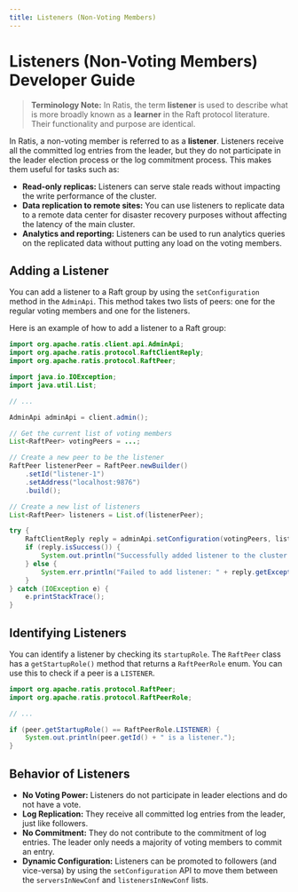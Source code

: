 ```yaml
---
title: Listeners (Non-Voting Members)
---
```


# Listeners (Non-Voting Members) Developer Guide

> **Terminology Note:** In Ratis, the term **listener** is used to describe what is more broadly known as a **learner** in the Raft protocol literature. Their functionality and purpose are identical.

In Ratis, a non-voting member is referred to as a **listener**. Listeners receive all the committed log entries from the leader, but they do not participate in the leader election process or the log commitment process. This makes them useful for tasks such as:

*   **Read-only replicas:** Listeners can serve stale reads without impacting the write performance of the cluster.
*   **Data replication to remote sites:** You can use listeners to replicate data to a remote data center for disaster recovery purposes without affecting the latency of the main cluster.
*   **Analytics and reporting:** Listeners can be used to run analytics queries on the replicated data without putting any load on the voting members.

## Adding a Listener

You can add a listener to a Raft group by using the `setConfiguration` method in the `AdminApi`. This method takes two lists of peers: one for the regular voting members and one for the listeners.

Here is an example of how to add a listener to a Raft group:

```java
import org.apache.ratis.client.api.AdminApi;
import org.apache.ratis.protocol.RaftClientReply;
import org.apache.ratis.protocol.RaftPeer;

import java.io.IOException;
import java.util.List;

// ...

AdminApi adminApi = client.admin();

// Get the current list of voting members
List<RaftPeer> votingPeers = ...;

// Create a new peer to be the listener
RaftPeer listenerPeer = RaftPeer.newBuilder()
    .setId("listener-1")
    .setAddress("localhost:9876")
    .build();

// Create a new list of listeners
List<RaftPeer> listeners = List.of(listenerPeer);

try {
    RaftClientReply reply = adminApi.setConfiguration(votingPeers, listeners);
    if (reply.isSuccess()) {
        System.out.println("Successfully added listener to the cluster.");
    } else {
        System.err.println("Failed to add listener: " + reply.getException());
    }
} catch (IOException e) {
    e.printStackTrace();
}
```

## Identifying Listeners

You can identify a listener by checking its `startupRole`. The `RaftPeer` class has a `getStartupRole()` method that returns a `RaftPeerRole` enum. You can use this to check if a peer is a `LISTENER`.

```java
import org.apache.ratis.protocol.RaftPeer;
import org.apache.ratis.protocol.RaftPeerRole;

// ...

if (peer.getStartupRole() == RaftPeerRole.LISTENER) {
    System.out.println(peer.getId() + " is a listener.");
}
```

## Behavior of Listeners

*   **No Voting Power:** Listeners do not participate in leader elections and do not have a vote.
*   **Log Replication:** They receive all committed log entries from the leader, just like followers.
*   **No Commitment:** They do not contribute to the commitment of log entries. The leader only needs a majority of voting members to commit an entry.
*   **Dynamic Configuration:** Listeners can be promoted to followers (and vice-versa) by using the `setConfiguration` API to move them between the `serversInNewConf` and `listenersInNewConf` lists.
